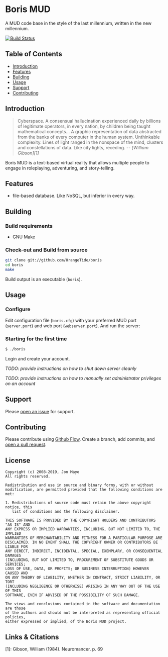 # Boris MUD

A MUD code base in the style of the last millennium, written in the new millennium.

[![Build Status](https://travis-ci.com/OrangeTide/boris.svg?branch=master)](https://travis-ci.com/OrangeTide/boris)

## Table of Contents

- [Introduction](#introduction)
- [Features](#features)
- [Building](#building)
- [Usage](#usage)
- [Support](#support)
- [Contributing](#contributing)

## Introduction

> Cyberspace. A consensual hallucination experienced daily by billions of
> legitimate operators, in every nation, by children being taught mathematical
> concepts... A graphic representation of data abstracted from the banks of
> every computer in the human system. Unthinkable complexity. Lines of light
> ranged in the nonspace of the mind, clusters and constellations of data. Like
> city lights, receding.
> -- <cite>[William Gibson][1]</cite>

Boris MUD is a text-based virtual reality that allows multiple people to engage in roleplaying, adventuring, and story-telling.

## Features

- file-based database. Like NoSQL, but inferior in every way.

## Building

### Build requirements

- GNU Make

### Check-out and Build from source

```sh
git clone git://github.com/OrangeTide/boris
cd boris
make
```

Build output is an executable (`boris`).

## Usage

### Configure

Edit configuration file (`boris.cfg`) with your preferred MUD port (`server.port`) and web port (`webserver.port`). And run the server:

### Starting for the first time

```sh
$ ./boris
```
Login and create your account.

*TODO: provide instructions on how to shut down server cleanly*

*TODO: provide instructions on how to manually set administrator privileges on an account*

## Support

Please [open an issue](https://github.com/OrangeTide/boris/issues/new) for support.

## Contributing

Please contribute using [Github Flow](https://guides.github.com/introduction/flow/). Create a branch, add commits, and [open a pull request](https://github.com/OrangeTide/boris/compare/).

## License

```
Copyright (c) 2008-2019, Jon Mayo
All rights reserved.

Redistribution and use in source and binary forms, with or without
modification, are permitted provided that the following conditions are met:

1. Redistributions of source code must retain the above copyright notice, this
   list of conditions and the following disclaimer.

THIS SOFTWARE IS PROVIDED BY THE COPYRIGHT HOLDERS AND CONTRIBUTORS "AS IS" AND
ANY EXPRESS OR IMPLIED WARRANTIES, INCLUDING, BUT NOT LIMITED TO, THE IMPLIED
WARRANTIES OF MERCHANTABILITY AND FITNESS FOR A PARTICULAR PURPOSE ARE
DISCLAIMED. IN NO EVENT SHALL THE COPYRIGHT OWNER OR CONTRIBUTORS BE LIABLE FOR
ANY DIRECT, INDIRECT, INCIDENTAL, SPECIAL, EXEMPLARY, OR CONSEQUENTIAL DAMAGES
(INCLUDING, BUT NOT LIMITED TO, PROCUREMENT OF SUBSTITUTE GOODS OR SERVICES;
LOSS OF USE, DATA, OR PROFITS; OR BUSINESS INTERRUPTION) HOWEVER CAUSED AND
ON ANY THEORY OF LIABILITY, WHETHER IN CONTRACT, STRICT LIABILITY, OR TORT
(INCLUDING NEGLIGENCE OR OTHERWISE) ARISING IN ANY WAY OUT OF THE USE OF THIS
SOFTWARE, EVEN IF ADVISED OF THE POSSIBILITY OF SUCH DAMAGE.

The views and conclusions contained in the software and documentation are those
of the authors and should not be interpreted as representing official policies,
either expressed or implied, of the Boris MUD project.
```

## Links & Citations

[1]: Gibson, William (1984). Neuromancer. p. 69
